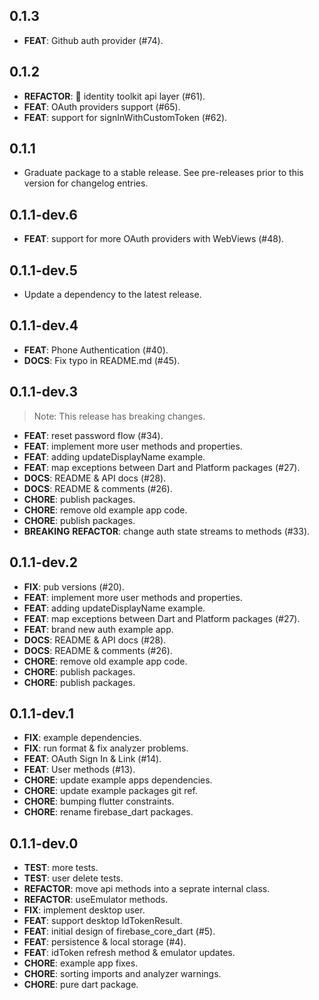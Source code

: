 ## 0.1.3

 - **FEAT**: Github auth provider (#74).

## 0.1.2

 - **REFACTOR**: 🔨 identity toolkit api layer (#61).
 - **FEAT**: OAuth providers support (#65).
 - **FEAT**: support for signInWithCustomToken (#62).

## 0.1.1

 - Graduate package to a stable release. See pre-releases prior to this version for changelog entries.

## 0.1.1-dev.6

 - **FEAT**: support for more OAuth providers with WebViews (#48).

## 0.1.1-dev.5

 - Update a dependency to the latest release.

## 0.1.1-dev.4

 - **FEAT**: Phone Authentication (#40).
 - **DOCS**: Fix typo in README.md (#45).

## 0.1.1-dev.3

> Note: This release has breaking changes.

 - **FEAT**: reset password flow (#34).
 - **FEAT**: implement more user methods and properties.
 - **FEAT**: adding updateDisplayName example.
 - **FEAT**: map exceptions between Dart and Platform packages (#27).
 - **DOCS**: README & API docs (#28).
 - **DOCS**: README & comments (#26).
 - **CHORE**: publish packages.
 - **CHORE**: remove old example app code.
 - **CHORE**: publish packages.
 - **BREAKING** **REFACTOR**: change auth state streams to methods (#33).

## 0.1.1-dev.2

 - **FIX**: pub versions (#20).
 - **FEAT**: implement more user methods and properties.
 - **FEAT**: adding updateDisplayName example.
 - **FEAT**: map exceptions between Dart and Platform packages (#27).
 - **FEAT**: brand new auth example app.
 - **DOCS**: README & API docs (#28).
 - **DOCS**: README & comments (#26).
 - **CHORE**: remove old example app code.
 - **CHORE**: publish packages.
 - **CHORE**: publish packages.

## 0.1.1-dev.1

 - **FIX**: example dependencies.
 - **FIX**: run format & fix analyzer problems.
 - **FEAT**: OAuth Sign In & Link (#14).
 - **FEAT**: User methods (#13).
 - **CHORE**: update example apps dependencies.
 - **CHORE**: update example packages git ref.
 - **CHORE**: bumping flutter constraints.
 - **CHORE**: rename firebase_dart packages.

## 0.1.1-dev.0

 - **TEST**: more tests.
 - **TEST**: user delete tests.
 - **REFACTOR**: move api methods into a seprate internal class.
 - **REFACTOR**: useEmulator methods.
 - **FIX**: implement desktop user.
 - **FEAT**: support desktop IdTokenResult.
 - **FEAT**: initial design of firebase_core_dart (#5).
 - **FEAT**: persistence & local storage (#4).
 - **FEAT**: idToken refresh method & emulator updates.
 - **CHORE**: example app fixes.
 - **CHORE**: sorting imports and analyzer warnings.
 - **CHORE**: pure dart package.


